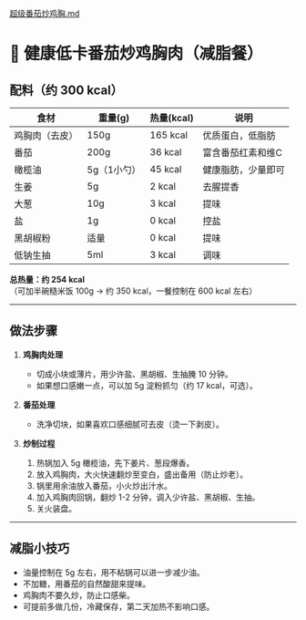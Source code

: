[超级番茄炒鸡胸.md](https://github.com/user-attachments/files/21710493/default.md)
# 🍅 健康低卡番茄炒鸡胸肉（减脂餐）

## 配料（约 300 kcal）

| 食材 | 重量(g) | 热量(kcal) | 说明 |
|------|---------|------------|------|
| 鸡胸肉（去皮） | 150g | 165 kcal | 优质蛋白，低脂肪 |
| 番茄 | 200g | 36 kcal | 富含番茄红素和维C |
| 橄榄油 | 5g（1小勺） | 45 kcal | 健康脂肪，少量即可 |
| 生姜 | 5g | 2 kcal | 去腥提香 |
| 大葱 | 10g | 3 kcal | 提味 |
| 盐 | 1g | 0 kcal | 控盐 |
| 黑胡椒粉 | 适量 | 0 kcal | 提味 |
| 低钠生抽 | 5ml | 3 kcal | 调味 |

**总热量：约 254 kcal**  
（可加半碗糙米饭 100g → 约 350 kcal，一餐控制在 600 kcal 左右）

---

## 做法步骤

1. **鸡胸肉处理**
   - 切成小块或薄片，用少许盐、黑胡椒、生抽腌 10 分钟。
   - 如果想口感嫩一点，可以加 5g 淀粉抓匀（约 17 kcal，可选）。

2. **番茄处理**
   - 洗净切块，如果喜欢口感细腻可去皮（烫一下剥皮）。

3. **炒制过程**
   1. 热锅加入 5g 橄榄油，先下姜片、葱段爆香。
   2. 放入鸡胸肉，大火快速翻炒至变白，盛出备用（防止炒老）。
   3. 锅里用余油放入番茄，小火炒出汁水。
   4. 加入鸡胸肉回锅，翻炒 1-2 分钟，调入少许盐、黑胡椒、生抽。
   5. 关火装盘。

---

## 减脂小技巧

- 油量控制在 5g 左右，用不粘锅可以进一步减少油。
- 不加糖，用番茄的自然酸甜来提味。
- 鸡胸肉不要久炒，防止口感柴。
- 可提前多做几份，冷藏保存，第二天加热不影响口感。

